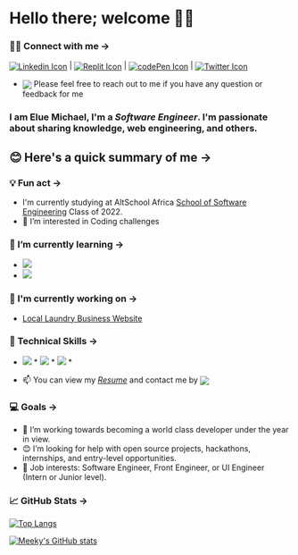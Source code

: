 # Hello there; **welcome** 👋🏾

###  🤝🏽 Connect with me →
 <a href="https://www.linkedin.com/in/mikkylanky/" target="_blank"><img src="https://img.shields.io/badge/LinkedIn-0077B5?style=for-the-badge&logo=linkedin&logoColor=white" alt="Linkedin Icon" align="center"></a> | <a href="https://replit.com/@meekyberry" target="_blank"><img src="https://img.shields.io/badge/replit-667881?style=for-the-badge&logo=replit&logoColor=white" alt="Replit Icon" align="center"></a> | <a href="https://codepen.io/mikky_lanky" target="_blank"><img src="https://img.shields.io/badge/Codepen-000000?style=for-the-badge&logo=codepen&logoColor=white" alt="codePen Icon" align="center"></a> | <a href="https://twitter.com/Mikky_lanky" target="_blank"><img src="https://img.shields.io/badge/Twitter-1DA1F2?style=for-the-badge&logo=twitter&logoColor=white" alt="Twitter Icon" align="center"></a>
 * <img src="https://img.shields.io/badge/Ask%20me-anything-1abc9c.svg" align="center"> Please feel free to reach out to me if you have any question or feedback for me

### I am **Elue Michael**, I'm a *Software Engineer*. I'm passionate about sharing knowledge, web engineering, and others.

## 😊 Here's a quick summary of me →

 ### 💡 Fun act →
 *  I'm currently studying at AltSchool Africa <a href="https://www.altschoolafrica.com/schools/engineering" target="_blank">School of Software Engineering</a> Class of 2022.
 * 👀 I’m interested in Coding challenges
 
 ### 🌱 I’m currently learning →
 * <img src="https://img.shields.io/badge/JavaScript-F7DF1E?style=for-the-badge&logo=javascript&logoColor=black"> 
 * <img src="https://img.shields.io/badge/React-20232A?style=for-the-badge&logo=react&logoColor=61DAFB">

### 🔭 I'm currently working on →
 * <a href="https://github.com/MeekyBerry/Laundry-business-website" target="_blank">Local Laundry Business Website</a>

### 💼 Technical Skills →
* <span><img src="https://img.shields.io/badge/HTML5-E34F26?style=for-the-badge&logo=html5&logoColor=white"></span> * <span><img src="https://img.shields.io/badge/CSS3-1572B6?style=for-the-badge&logo=css3&logoColor=white"></span> * <span><img src="https://img.shields.io/badge/Sass-CC6699?style=for-the-badge&logo=sass&logoColor=white"></span> *

* 📫 You can view my <a href="https://github.com/MeekyBerry?tab=repositories" target="_blank">*Resume*</a> and contact me by <a href="mailto: meekyberry6@gmail.com"> <img src="https://img.shields.io/badge/Gmail-D14836?style=for-the-badge&logo=gmail&logoColor=white" align="center"></a>

### 💻 Goals →
 * 💞️ I’m working towards becoming a world class developer under the year in view.
 * 😊 I’m looking for help with open source projects, hackathons, internships, and entry-level opportunities.
 * 💼 Job interests: Software Engineer, Front Engineer, or UI Engineer (Intern or Junior level).
 
 ### 📈 GitHub Stats →
 
 
 [![Top Langs](https://github-readme-stats.vercel.app/api/top-langs/?username=MeekyBerry&layout=compact&theme=react&s)](href="https://github.com/MeekyBerry)
 
 [![Meeky's GitHub stats](https://github-readme-stats.vercel.app/api?username=MeekyBerry&show_icons=true&theme=chartreuse-dark)](href="https://github.com/MeekyBerry)
  
 <!---
 <a href="https://github.com/MeekyBerry">
 <img align="center" src="https://github-readme-stats.vercel.app/api/pin/?username=MeekyBerry&repo=Frontend-Mentor-challenges&theme=highcontrast">
 </a>

 <a href="https://github.com/MeekyBerry">
 <img align="center" src="https://github-readme-stats.vercel.app/api/pin/?username=MeekyBerry&repo=Phantom-Devz&theme=algolia">
 </a> 
--->

<!---
MeekyBerry/MeekyBerry is a ✨ special ✨ repository because its `README.md` (this file) appears on your GitHub profile.
You can click the Preview link to take a look at your changes.
--->
